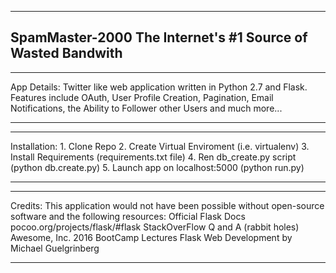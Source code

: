 ----------------------------------------------------------------
SpamMaster-2000  The Internet's #1 Source of Wasted Bandwith
----------------------------------------------------------------
________________________________________________________________
App Details:  Twitter like web application written in Python 2.7 
              and Flask.  Features include OAuth, User Profile
              Creation, Pagination, Email Notifications, the 
              Ability to Follower other Users and much more...
________________________________________________________________

________________________________________________________________
Installation:  1. Clone Repo
               2. Create Virtual Enviroment (i.e. virtualenv) 
               3. Install Requirements (requirements.txt file)
               4. Ren db_create.py script  (python db.create.py)
               5. Launch app on localhost:5000 (python run.py)
_________________________________________________________________

_________________________________________________________________
Credits:   This application would not have been possible without
           open-source software and the following resources:
           Official Flask Docs pocoo.org/projects/flask/#flask
           StackOverFlow Q and A (rabbit holes)
           Awesome, Inc. 2016 BootCamp Lectures
           Flask Web Development by Michael Guelgrinberg
_________________________________________________________________


